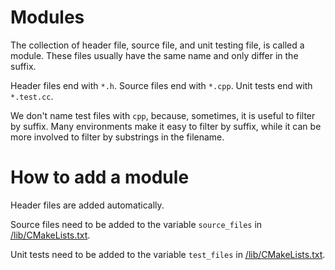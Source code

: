 # Modules
The collection of header file, source file, and unit testing file, is called a module.
These files usually have the same name and only differ in the suffix.

Header files end with `*.h`. Source files end with `*.cpp`. Unit tests end with `*.test.cc`.

We don't name test files with `cpp`, because, sometimes, it is useful to filter by suffix.
Many environments make it easy to filter by suffix, while it can be more involved to filter by substrings in the filename.

# How to add a module

Header files are added automatically.

Source files need to be added to the variable `source_files` in  [/lib/CMakeLists.txt](CMakeLists.txt).

Unit tests need to be added to the variable `test_files` in [/lib/CMakeLists.txt](CMakeLists.txt).
